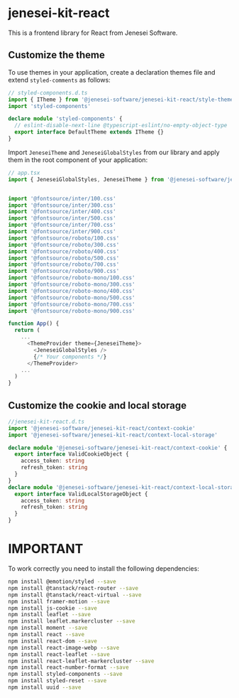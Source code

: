 # jenesei-kit-react

This is a frontend library for React from Jenesei Software.

## Customize the theme

To use themes in your application, create a declaration themes file and extend `styled-comments` as follows:

```typescript
// styled-components.d.ts
import { ITheme } from '@jenesei-software/jenesei-kit-react/style-theme'
import 'styled-components'

declare module 'styled-components' {
  // eslint-disable-next-line @typescript-eslint/no-empty-object-type
  export interface DefaultTheme extends ITheme {}
}
```

Import `JeneseiTheme` and `JeneseiGlobalStyles` from our library and apply them in the root component of your application:

```typescript
// app.tsx
import { JeneseiGlobalStyles, JeneseiTheme } from '@jenesei-software/jenesei-kit-react/style-theme'


import '@fontsource/inter/100.css'
import '@fontsource/inter/300.css'
import '@fontsource/inter/400.css'
import '@fontsource/inter/500.css'
import '@fontsource/inter/700.css'
import '@fontsource/inter/900.css'
import '@fontsource/roboto/100.css'
import '@fontsource/roboto/300.css'
import '@fontsource/roboto/400.css'
import '@fontsource/roboto/500.css'
import '@fontsource/roboto/700.css'
import '@fontsource/roboto/900.css'
import '@fontsource/roboto-mono/100.css'
import '@fontsource/roboto-mono/300.css'
import '@fontsource/roboto-mono/400.css'
import '@fontsource/roboto-mono/500.css'
import '@fontsource/roboto-mono/700.css'
import '@fontsource/roboto-mono/900.css'

function App() {
  return (
    ...
      <ThemeProvider theme={JeneseiTheme}>
        <JeneseiGlobalStyles />
        {/* Your components */}
      </ThemeProvider>
    ...
  )
}
```

## Customize the cookie and local storage

```typescript
//jenesei-kit-react.d.ts
import '@jenesei-software/jenesei-kit-react/context-cookie'
import '@jenesei-software/jenesei-kit-react/context-local-storage'

declare module '@jenesei-software/jenesei-kit-react/context-cookie' {
  export interface ValidCookieObject {
    access_token: string
    refresh_token: string
  }
}
declare module '@jenesei-software/jenesei-kit-react/context-local-storage' {
  export interface ValidLocalStorageObject {
    access_token: string
    refresh_token: string
  }
}
```

# IMPORTANT


To work correctly you need to install the following dependencies:

```bash
npm install @emotion/styled --save
npm install @tanstack/react-router --save
npm install @tanstack/react-virtual --save
npm install framer-motion --save
npm install js-cookie --save
npm install leaflet --save
npm install leaflet.markercluster --save
npm install moment --save
npm install react --save
npm install react-dom --save
npm install react-image-webp --save
npm install react-leaflet --save
npm install react-leaflet-markercluster --save
npm install react-number-format --save
npm install styled-components --save
npm install styled-reset --save
npm install uuid --save
```
